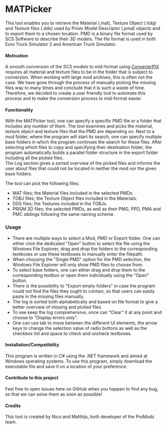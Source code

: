 # MATPicker
This tool enables you to retrieve the Material (.mat), Texture Object (.tobj) and Texture files (.dds) used by Prism Model Descriptor (.pmd) objects and to export them to a chosen location.
PMD is a binary file format used by SCS Software to describe their 3D models. The file format is used in both Euro Truck Simulator 2 and American Truck Simulator.

#### Motivation
A smooth conversion of the SCS models to mid-format using [ConverterPIX](https://github.com/mwl4/ConverterPIX) requires all material and texture files to be in the folder that is subject to conversion.
When working with large mod archives, this is often not the case. We have gone through the process of manually picking the missing files way to many times and conclude that it is such a waste of time. 
Therefore, we decided to create a user friendly tool to automate this process and to make the conversion process to mid-format easier. 

#### Functionality
With the MATPicker tool, one can specify a specific PMD file or a folder that includes any number of them. The tool examines and picks the material, texture object and texture files that the PMD are depending on. 
Next to a mod folder, where the program will start its search, one can specify multiple base folders in which the program continues the search for these files.
After selecting which files to copy and specifying their destination folder, the program automatically builds a parallel folder structure in the export folder including all the picked files.  
The Log section gives a sorted overview of the picked files and informs the user about files that could not be located in neither the mod nor the given base folders.

The tool can pick the following files:
* MAT files; the Material files included in the selected PMDs.
* TOBJ files; the Texture Object files included in the Materials.
* DDS files; the Textures included in the TOBJs.
* PRISM 3D files; the selected PMDs, as well as their PMG, PPD, PMA and PMC siblings following the same naming scheme.

### Usage

* There are multiple ways to select a Mod, PMD or Export folder. One can either click the dedicated "Open" button to select the file using the Windows File Explorer, 
drag and drop the folders to the corresponding textboxes or use these textboxes to manually enter the filepath.
* When choosing the "Single PMD" option for the PMD selection, the Windows File Explorer will only show PMD files to choose from.
* To select base folders, one can either drag and drop them to the corresponding textbox or open them individually using the "Open" button. 
* There is the possibility to "Export empty folders" in case the program could not find the files they ought to contain, so that users can easily paste in the missing files manually.
* The log is sorted both alphabetically and based on file format to give a better overview of missing and picked files.
* To see keep the log comprehensive, once can "Clear" it at any point and choose to "Display errors only".
* One can use tab to move between the different UI elements, the arrow keys to change the selection value of radio buttons as well as the checkbox list and space to check and uncheck textboxes.  


#### Installation/Compatibility
This program is written in C# using the .NET framework and aimed at Windows operating systems.
To use this program, simply download the executable file and save it on a location of your preference.

#### Contribute to this project
Feel free to open issues here on GitHub when you happen to find any bug, so that we can solve them as soon as possible!

#### Credits
This tool is created by Nico and Matthijs, both developer of the ProMods team.